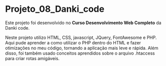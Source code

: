 # Projeto_08_Danki_code

Este projeto foi desenvolvido no **Curso Desenvolvimento Web Completo** da Danki code.

Neste projeto utilizo HTML, CSS, javascript, JQuery, FontAwesome e PHP. Aqui pude aprender a como utilizar o PHP dentro do HTML e fazer otimizações no meu código, 
tornando a aplicação mais leve e rápida. Além disso, foi também usado conceitos aprendidos sobre o arquivo .htaccess para criar rotas amigáveis.
